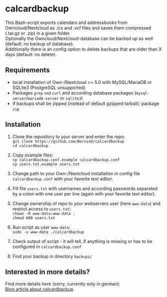 # calcardbackup

This Bash-script exports calendars and addressbooks from Owncloud/Nextcloud as .ics and .vcf files and saves them compressed (.tar.gz or .zip) in a given folder.<br>
Optionally the Owncloud/Nextcloud-database can be backed up as well (default: no backup of database).<br>
Additionally there is an config option to delete backups that are older than X days (default: no delete).

## Requirements

- local installation of Own-/Nextcloud >= 5.0 with MySQL/MariaDB or SQLite3 (PostgreSQL unsupported)
- Packages `grep` `sed` `curl` and according database packages (`mysql-server`/`mariadb-server` or `sqlite3`)
- if backups shall be zipped (instead of default gzipped tarball): package `zip`

## Installation

1. Clone the repository to your server and enter the repo:<br>
`git clone https://github.com/BernieO/calcardbackup`<br>
`cd calcardbackup`

2. Copy example files:<br>
`cp calcardbackup.conf.example calcardbackup.conf`<br>
`cp users.txt.example users.txt`

3. Change path to your Own-/Nextcloud installation in config file `calcardbackup.conf` with your favorite text editor.

4. Fill file `users.txt` with usernames and according passwords separated by a colon with one user per line (again with your favorite text editor).

5. Change ownership of repo to your webservers user (here `www-data`) and restrict access to `users.txt`:<br>
`chown -R www-data:www-data .`<br>
`chmod 600 users.txt`

6. Run script as user `www-data`:<br>
`sudo -u www-data ./calcardbackup`

7. Check output of script - it will tell, if anything is missing or has to be configured in `calcardbackup.conf`

8. Find your backup in directory `backups/`

## Interested in more details?

Find more details here (sorry, currently only in german):  
[Blog article about calcardbackup](https://bob.gatsmas.de/articles/calcardbackup-kalender-und-adressbuchbackup-von-owncloud-nextcloud)
